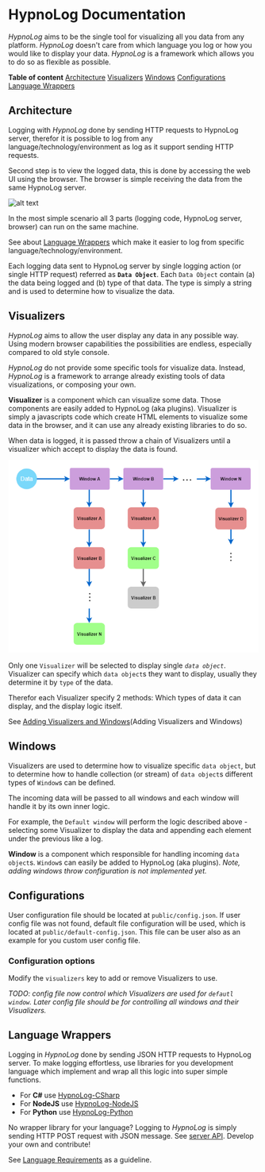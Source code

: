 HypnoLog Documentation
============================

*HypnoLog* aims to be the single tool for visualizing all you data from any platform.
*HypnoLog* doesn't care from which language you log or how you would like to display your data.
*HypnoLog* is a framework which allows you to do so as flexible as possible.

**Table of content**
[Architecture](#Architecture)
[Visualizers](#Visualizers)
[Windows](#Windows)
[Configurations](#Configurations)
[Language Wrappers](#Language-Wrappers)


## Architecture
Logging with *HypnoLog* done by sending HTTP requests to HypnoLog server, therefor it is possible to log from any language/technology/environment as log as it support sending HTTP requests.

Second step is to view the logged data, this is done by accessing the web UI using the browser. The browser is simple receiving the data from the same HypnoLog server.

![alt text](/doc/images/architecture.png "HypnoLog Architecture")

In the most simple scenario all 3 parts (logging code, HypnoLog server, browser) can run on the same machine.

See about [Language Wrappers](#language-wrappers) which make it easier to log from specific language/technology/environment.

Each logging data sent to HypnoLog server by single logging action (or single HTTP request) referred as **`Data Object`**. Each `Data Object` contain (a) the data being logged and (b) type of that data. The type is simply a string and is used to determine how to visualize the data.

## Visualizers

*HypnoLog* aims to allow the user display any data in any possible way. Using modern browser capabilities the possibilities are endless, especially compared to old style console. 

*HypnoLog* do not provide some specific tools for visualize data. Instead, *HypnoLog* is a framework to arrange already existing tools of data visualizations, or composing your own.

**Visualizer** is a component which can visualize some data. Those components are easily added to HypnoLog (aka plugins). Visualizer is simply a javascripts code which create HTML elements to visualize some data in the browser, and it can use any already existing libraries to do so.

When data is logged, it is passed throw a chain of Visualizers until a visualizer which accept to display the data is found.

![alt text](/doc/images/data-flow-chart.png "HypnoLog Visualization Architecture")

Only one `Visualizer` will be selected to display single *`data object`*. Visualizer can specify which `data object`s they want to display, usually they determine it by `type` of the data.

Therefor each Visualizer specify 2 methods: Which types of data it can display, and the display logic itself.

See [Adding Visualizers and Windows](Adding Visualizers and Windows)

## Windows

Visualizers are used to determine how to visualize specific `data object`, but to determine how to handle collection (or stream) of `data object`s different types of `Window`s can be defined.

The incoming data will be passed to all windows and each window will handle it by its own inner logic.

For example, the `Default window` will perform the logic described above - selecting some Visualizer to display the data and appending each element under the previous like a log.

**Window** is a component which responsible for handling incoming `data object`s. `Window`s can easily be added to HypnoLog (aka plugins).  *Note, adding windows throw configuration is not implemented yet.*
<!--TODO: document this better when adding windows will be implemented-->

## Configurations

User configuration file should be located at `public/config.json`. If user config file was not found, default file configuration will be used, which is located at `public/default-config.json`. This file can be user also as an example for you custom user config file.

### Configuration options

Modify the `visualizers` key to add or remove Visualizers to use.

*TODO: config file now control which Visualizers are used for `defautl window`. Later config file should be for controlling all windows and their Visualizers.*

## Language Wrappers

Logging in *HypnoLog* done by sending JSON HTTP requests to HypnoLog server. To make logging effortless, use libraries for you development language which implement and wrap all this logic into super simple functions.

- For **C#** use [HypnoLog-CSharp](https://github.com/SimonLdj/hypnolog-csharp)
- For **NodeJS** use [HypnoLog-NodeJS](https://github.com/SimonLdj/hypnolog-nodejs)
- For **Python** use [HypnoLog-Python ](https://github.com/SimonLdj/hypnolog-python)

No wrapper library for your language? Logging to *HypnoLog* is simply sending HTTP POST request with JSON message. See [server API](/doc/api-doc.md). Develop your own and contribute!

See [Language Requirements] as a guideline.


[Adding Visualizers and Windows]: AddingVisualizersAndWindows.md
[Language Requirements]: LanguageRequirements.md
